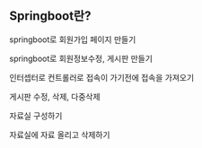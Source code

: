 ## Springboot란?

springboot로 회원가입 페이지 만들기

springboot로 회원정보수정, 게시판 만들기

인터셉터로 컨트롤러로 접속이 가기전에 접속을 가져오기

게시판 수정, 삭제, 다중삭제

자료실 구성하기

자료실에 자료 올리고 삭제하기
